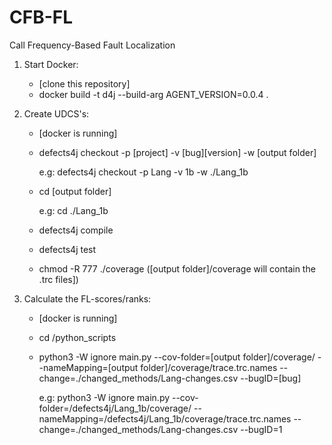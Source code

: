 # CFB-FL
Call Frequency-Based Fault Localization


1. Start Docker:
	- [clone this repository]
	- docker build -t d4j --build-arg AGENT_VERSION=0.0.4 .

2. Create UDCS's:
	- [docker is running]
	- defects4j checkout -p [project] -v [bug][version] -w [output folder]
  
		e.g: defects4j checkout -p Lang -v 1b -w ./Lang_1b
	- cd [output folder]
  
		e.g: cd ./Lang_1b
	- defects4j compile
	- defects4j test
	- chmod -R 777 ./coverage
	([output folder]/coverage will contain the .trc files])

3. Calculate the FL-scores/ranks:
	- [docker is running]
	- cd /python_scripts
	- python3 -W ignore main.py --cov-folder=[output folder]/coverage/ --nameMapping=[output folder]/coverage/trace.trc.names --change=./changed_methods/Lang-changes.csv --bugID=[bug]
  
		e.g: python3 -W ignore main.py --cov-folder=/defects4j/Lang_1b/coverage/ --nameMapping=/defects4j/Lang_1b/coverage/trace.trc.names --change=./changed_methods/Lang-changes.csv --bugID=1
